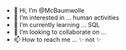 - 👋 Hi, I’m @McBaumwolle
- 👀 I’m interested in ... human activities
- 🌱 I’m currently learning ... SQL
- 💞️ I’m looking to collaborate on ... 
- 📫 How to reach me ... ✨ not ✨

<!---
McBaumwolle/McBaumwolle is a ✨ special ✨ repository because its `README.md` (this file) appears on your GitHub profile.
You can click the Preview link to take a look at your changes.
--->
